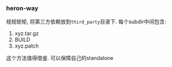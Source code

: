 ### heron-way

规规矩矩, 将第三方依赖放到`third_party`目录下.
每个subdir中间包含:
1. xyz.tar.gz
2. BUILD
3. xyz.patch


这个方法值得借鉴. 可以保障自己的standalone
